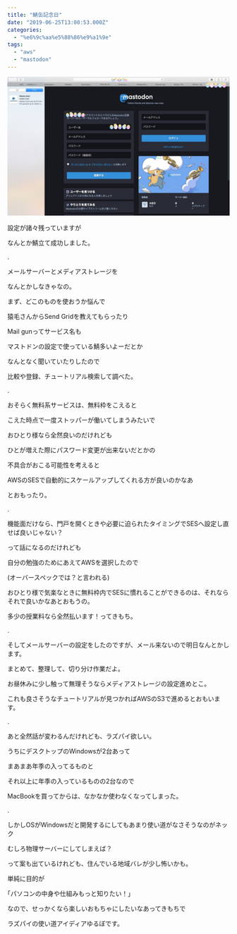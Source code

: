 ```yaml
---
title: "鯖缶記念日"
date: "2019-06-25T13:00:53.000Z"
categories: 
  - "%e6%9c%aa%e5%88%86%e9%a1%9e"
tags: 
  - "aws"
  - "mastodon"
---
```


![](images/19-06-26-08-11-30-733_deco3654307563087853273.jpg)

設定が諸々残っていますが

なんとか鯖立て成功しました。

.

メールサーバーとメディアストレージを

なんとかしなきゃなの。

まず、どこのものを使おうか悩んで

猿毛さんからSend Gridを教えてもらったり

Mail gunってサービス名も

マストドンの設定で使っている鯖多いよーだとか

なんとなく聞いていたりしたので

比較や登録、チュートリアル検索して調べた。

.

おそらく無料系サービスは、無料枠をこえると

こえた時点で一度ストッパーが働いてしまうみたいで

おひとり様なら全然良いのだけれども

ひとが増えた際にパスワード変更が出来ないだとかの

不具合がおこる可能性を考えると

AWSのSESで自動的にスケールアップしてくれる方が良いのかなあ

とおもったり。

.

機能面だけなら、門戸を開くときや必要に迫られたタイミングでSESへ設定し直せば良いじゃない？

って話になるのだけれども

自分の勉強のためにあえてAWSを選択したので

(オーバースペックでは？と言われる)

おひとり様で気楽なときに無料枠内でSESに慣れることができるのは、それならそれで良いかなあとおもうの。

多少の授業料なら全然払います！ってきもち。

.

そしてメールサーバーの設定をしたのですが、メール来ないので明日なんとかします。

まとめて、整理して、切り分け作業だよ。

お昼休みに少し触って無理そうならメディアストレージの設定進めとこ。

これも良さそうなチュートリアルが見つかればAWSのS3で進めるとおもいます。

.

あと全然話が変わるんだけれども、ラズパイ欲しい。

うちにデスクトップのWindowsが2台あって

まあまあ年季の入ってるものと

それ以上に年季の入っているものの2台なので

MacBookを買ってからは、なかなか使わなくなってしまった。

.

しかしOSがWindowsだと開発するにしてもあまり使い道がなさそうなのがネック

むしろ物理サーバーにしてしまえば？

って案も出ているけれども、住んでいる地域バレが少し怖いかも。

単純に目的が

｢パソコンの中身や仕組みもっと知りたい！｣

なので、せっかくなら楽しいおもちゃにしたいなあってきもちで

ラズパイの使い道アイディアゆるぼです。
